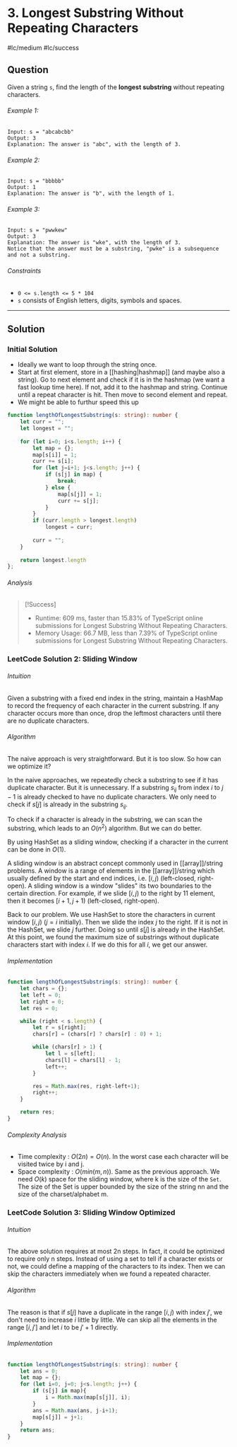 # 3. Longest Substring Without Repeating Characters
#lc/medium #lc/success

## Question
Given a string `s`, find the length of the **longest substring** without repeating characters.

###### Example 1:
```
Input: s = "abcabcbb"
Output: 3
Explanation: The answer is "abc", with the length of 3.
```

###### Example 2:
```
Input: s = "bbbbb"
Output: 1
Explanation: The answer is "b", with the length of 1.
```

###### Example 3:
```
Input: s = "pwwkew"
Output: 3
Explanation: The answer is "wke", with the length of 3.
Notice that the answer must be a substring, "pwke" is a subsequence and not a substring.
```

###### Constraints
-   `0 <= s.length <= 5 * 104`
-   `s` consists of English letters, digits, symbols and spaces.

---
## Solution
### Initial Solution
- Ideally we want to loop through the string once.
- Start at first element, store in a [[hashing|hashmap]] (and maybe also a string). Go to next element and check if it is in the hashmap (we want a fast lookup time here). If not, add it to the hashmap and string. Continue until a repeat character is hit. Then move to second element and repeat.
- We might be able to furthur speed this up

```typescript
function lengthOfLongestSubstring(s: string): number {
    let curr = "";
    let longest = "";
    
    for (let i=0; i<s.length; i++) {
        let map = {};
        map[s[i]] = 1;
        curr += s[i];
        for (let j=i+1; j<s.length; j++) {
            if (s[j] in map) {
                break;
            } else {
                map[s[j]] = 1;
                curr += s[j];
            }
        }
        if (curr.length > longest.length)
            longest = curr;
        
        curr = "";
    }
    
    return longest.length
};
```

###### Analysis
> [!Success]
> 
> - Runtime: 609 ms, faster than 15.83% of TypeScript online submissions for Longest Substring Without Repeating Characters.
> - Memory Usage: 66.7 MB, less than 7.39% of TypeScript online submissions for Longest Substring Without Repeating Characters.

### LeetCode Solution 2: Sliding Window
###### Intuition
Given a substring with a fixed end index in the string, maintain a HashMap to record the frequency of each character in the current substring. If any character occurs more than once, drop the leftmost characters until there are no duplicate characters.

###### Algorithm
The naive approach is very straightforward. But it is too slow. So how can we optimize it?

In the naive approaches, we repeatedly check a substring to see if it has duplicate character. But it is unnecessary. If a substring $s_{ij}$ from index $i$ to $j - 1$ is already checked to have no duplicate characters. We only need to check if $s[j]$ is already in the substring $s_{ij}$.

To check if a character is already in the substring, we can scan the substring, which leads to an $O(n^2)$ algorithm. But we can do better.

By using HashSet as a sliding window, checking if a character in the current can be done in $O(1)$.

A sliding window is an abstract concept commonly used in [[array]]/string problems. A window is a range of elements in the [[array]]/string which usually defined by the start and end indices, i.e. $[i, j)$ (left-closed, right-open). A sliding window is a window "slides" its two boundaries to the certain direction. For example, if we slide $[i, j)$ to the right by 11 element, then it becomes $[i+1, j+1)$ (left-closed, right-open).

Back to our problem. We use HashSet to store the characters in current window $[i, j)$ ($j = i$ initially). Then we slide the index $j$ to the right. If it is not in the HashSet, we slide $j$ further. Doing so until $s[j]$ is already in the HashSet. At this point, we found the maximum size of substrings without duplicate characters start with index $i$. If we do this for all $i$, we get our answer.

###### Implementation
```typescript
function lengthOfLongestSubstring(s: string): number {
	let chars = {};
	let left = 0;
	let right = 0;
	let res = 0;

	while (right < s.length) {
		let r = s[right];
		chars[r] = (chars[r] ? chars[r] : 0) + 1;

		while (chars[r] > 1) {
			let l = s[left];
			chars[l] = chars[l] - 1;
			left++;
		}

		res = Math.max(res, right-left+1);
		right++;
	}

	return res;
}
```

###### Complexity Analysis
-   Time complexity : $O(2n) = O(n)$. In the worst case each character will be visited twice by i and j.
-   Space complexity : $O(min(m, n))$. Same as the previous approach. We need $O(k)$ space for the sliding window, where k is the size of the `Set`. The size of the Set is upper bounded by the size of the string nn and the size of the charset/alphabet m.

### LeetCode Solution 3: Sliding Window Optimized
###### Intuition
The above solution requires at most 2n steps. In fact, it could be optimized to require only n steps. Instead of using a set to tell if a character exists or not, we could define a mapping of the characters to its index. Then we can skip the characters immediately when we found a repeated character.

###### Algorithm
The reason is that if $s[j]$ have a duplicate in the range $[i, j)$ with index $j'$, we don't need to increase $i$ little by little. We can skip all the elements in the range $[i, j']$ and let $i$ to be $j' + 1$ directly.

###### Implementation
```typescript
function lengthOfLongestSubstring(s: string): number {
	let ans = 0;
	let map = {};
	for (let i=0, j=0; j<s.length; j++) {
		if (s[j] in map){
			i = Math.max(map[s[j]], i);
		}
		ans = Math.max(ans, j-i+1);
		map[s[j]] = j+1;
	}
	return ans;
}
```